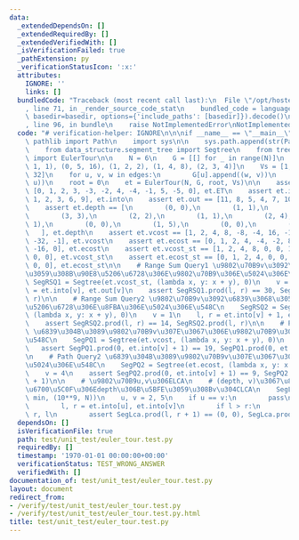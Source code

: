 ```yaml
---
data:
  _extendedDependsOn: []
  _extendedRequiredBy: []
  _extendedVerifiedWith: []
  _isVerificationFailed: true
  _pathExtension: py
  _verificationStatusIcon: ':x:'
  attributes:
    IGNORE: ''
    links: []
  bundledCode: "Traceback (most recent call last):\n  File \"/opt/hostedtoolcache/PyPy/3.7.13/x64/site-packages/onlinejudge_verify/documentation/build.py\"\
    , line 71, in _render_source_code_stat\n    bundled_code = language.bundle(stat.path,\
    \ basedir=basedir, options={'include_paths': [basedir]}).decode()\n  File \"/opt/hostedtoolcache/PyPy/3.7.13/x64/site-packages/onlinejudge_verify/languages/python.py\"\
    , line 96, in bundle\n    raise NotImplementedError\nNotImplementedError\n"
  code: "# verification-helper: IGNORE\n\n\nif __name__ == \"__main__\":\n    from\
    \ pathlib import Path\n    import sys\n\n    sys.path.append(str(Path(__file__).resolve().parent.parent.parent))\n\
    \    from data_structure.segment_tree import Segtree\n    from tree.euler_tour\
    \ import EulerTour\n\n    N = 6\n    G = [[] for _ in range(N)]\n    edges = [(0,\
    \ 1, 1), (0, 5, 16), (1, 2, 2), (1, 4, 8), (2, 3, 4)]\n    Vs = [1, 2, 4, 8, 16,\
    \ 32]\n    for u, v, w in edges:\n        G[u].append((w, v))\n        G[v].append((w,\
    \ u))\n    root = 0\n    et = EulerTour(N, G, root, Vs)\n\n    assert et.ET ==\
    \ [0, 1, 2, 3, -3, -2, 4, -4, -1, 5, -5, 0], et.ET\n    assert et.into == [0,\
    \ 1, 2, 3, 6, 9], et.into\n    assert et.out == [11, 8, 5, 4, 7, 10], et.out\n\
    \    assert et.depth == [\n        (0, 0),\n        (1, 1),\n        (2, 2),\n\
    \        (3, 3),\n        (2, 2),\n        (1, 1),\n        (2, 4),\n        (1,\
    \ 1),\n        (0, 0),\n        (1, 5),\n        (0, 0),\n        (0, -1),\n \
    \   ], et.depth\n    assert et.vcost == [1, 2, 4, 8, -8, -4, 16, -16, -2, 32,\
    \ -32, -1], et.vcost\n    assert et.ecost == [0, 1, 2, 4, -4, -2, 8, -8, -1, 16,\
    \ -16, 0], et.ecost\n    assert et.vcost_st == [1, 2, 4, 8, 0, 0, 16, 0, 0, 32,\
    \ 0, 0], et.vcost_st\n    assert et.ecost_st == [0, 1, 2, 4, 0, 0, 8, 0, 0, 16,\
    \ 0, 0], et.ecost_st\n\n    # Range Sum Query1 \u9802\u70B9v\u3092\u6839\u3068\
    \u3059\u308B\u90E8\u5206\u6728\u306E\u9802\u70B9\u306E\u5024\u306E\u548C\n   \
    \ SegRSQ1 = Segtree(et.vcost_st, (lambda x, y: x + y), 0)\n    v = 1\n    l, r\
    \ = et.into[v], et.out[v]\n    assert SegRSQ1.prod(l, r) == 30, SegRSQ1.prod(l,\
    \ r)\n\n    # Range Sum Query2 \u9802\u70B9v\u3092\u6839\u3068\u3059\u308B\u90E8\
    \u5206\u6728\u306E\u8FBA\u306E\u5024\u306E\u548C\n    SegRSQ2 = Segtree(et.ecost_st,\
    \ (lambda x, y: x + y), 0)\n    v = 1\n    l, r = et.into[v] + 1, et.out[v]\n\
    \    assert SegRSQ2.prod(l, r) == 14, SegRSQ2.prod(l, r)\n\n    # Path Query1\
    \ \u6839\u304B\u3089\u9802\u70B9v\u307E\u3067\u306E\u9802\u70B9\u306E\u5024\u306E\
    \u548C\n    SegPQ1 = Segtree(et.vcost, (lambda x, y: x + y), 0)\n    v = 4\n \
    \   assert SegPQ1.prod(0, et.into[v] + 1) == 19, SegPQ1.prod(0, et.into[v] + 1)\n\
    \n    # Path Query2 \u6839\u304B\u3089\u9802\u70B9v\u307E\u3067\u306E\u8FBA\u306E\
    \u5024\u306E\u548C\n    SegPQ2 = Segtree(et.ecost, (lambda x, y: x + y), 0)\n\
    \    v = 4\n    assert SegPQ2.prod(0, et.into[v] + 1) == 9, SegPQ2.prod(0, et.into[v]\
    \ + 1)\n\n    # \u9802\u70B9u,v\u306ELCA\n    # (depth, v)\u3067\u8FD4\u308B\u3002\
    \u6700\u5C0F\u306Edepth\u306B\u5BFE\u3059\u308Bv\u304CLCA\n    SegLca = Segtree(et.depth,\
    \ min, (10**9, N))\n    u, v = 2, 5\n    if u == v:\n        pass\n    else:\n\
    \        l, r = et.into[u], et.into[v]\n        if l > r:\n            l, r =\
    \ r, l\n        assert SegLca.prod(l, r + 1) == (0, 0), SegLca.prod(l, r + 1)\n"
  dependsOn: []
  isVerificationFile: true
  path: test/unit_test/euler_tour.test.py
  requiredBy: []
  timestamp: '1970-01-01 00:00:00+00:00'
  verificationStatus: TEST_WRONG_ANSWER
  verifiedWith: []
documentation_of: test/unit_test/euler_tour.test.py
layout: document
redirect_from:
- /verify/test/unit_test/euler_tour.test.py
- /verify/test/unit_test/euler_tour.test.py.html
title: test/unit_test/euler_tour.test.py
---
```

